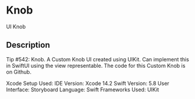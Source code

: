 # Knob
UI Knob

## Description
Tip #542: Knob. A Custom Knob UI created using UIKit. Can implement this in SwiftUI using the view representable. The code for this Custom Knob is on Github.

Xcode Setup Used:
IDE Version: Xcode 14.2
Swift Version: 5.8
User Interface: Storyboard
Language: Swift
Frameworks Used: UIKit
